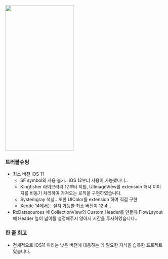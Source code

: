 <img src = "https://user-images.githubusercontent.com/92036498/215314013-3751fca7-3a25-4c21-9aa6-ca82a8809173.gif" width = "217" height = "458"/>

### 트러블슈팅
- 최소 버전 iOS 11
  - SF symbol의 사용 불가.. iOS 12부터 사용이 가능했다니..
  - Kingfisher 라이브러리 12부터 지원, UIImageView를 extension 해서 이미지를 비동기 처리하여 가져오는 로직을 구현하였습니다.
  - Systemgray 색상.. 또한 UIColor를 extension 하여 직접 구현
  - Xcode 14에서는 설치 가능한 최소 버전이 12.4...
- RxDatasources 에 CollectionView의 Custom Header를 만들때 FlowLayout에 Header 높이 넓이를 설정해주지 않아서 시간을 투자하였습니다..

### 한 줄 회고
- 전체적으로 iOS11 이라는 낮은 버전에 대응하는 데 필요한 지식을 습득한 프로젝트였습니다.